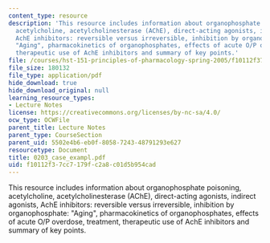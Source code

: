 ```yaml
---
content_type: resource
description: 'This resource includes information about organophosphate poisoning,
  acetylcholine, acetylcholinesterase (AChE), direct-acting agonists, indirect agonists,
  AchE inhibitors: reversible versus irreversible, inhibition by organophosphate:
  "Aging", pharmacokinetics of organophosphates, effects of acute O/P overdose, treatment,
  therapeutic use of AchE inhibitors and summary of key points.'
file: /courses/hst-151-principles-of-pharmacology-spring-2005/f10112f37cc7179fc2a8c01d5b954cad_0203_case_exampl.pdf
file_size: 180132
file_type: application/pdf
hide_download: true
hide_download_original: null
learning_resource_types:
- Lecture Notes
license: https://creativecommons.org/licenses/by-nc-sa/4.0/
ocw_type: OCWFile
parent_title: Lecture Notes
parent_type: CourseSection
parent_uid: 5502e4b6-eb0f-8058-7243-48791293e627
resourcetype: Document
title: 0203_case_exampl.pdf
uid: f10112f3-7cc7-179f-c2a8-c01d5b954cad
---
```

This resource includes information about organophosphate poisoning, acetylcholine, acetylcholinesterase (AChE), direct-acting agonists, indirect agonists, AchE inhibitors: reversible versus irreversible, inhibition by organophosphate: "Aging", pharmacokinetics of organophosphates, effects of acute O/P overdose, treatment, therapeutic use of AchE inhibitors and summary of key points.